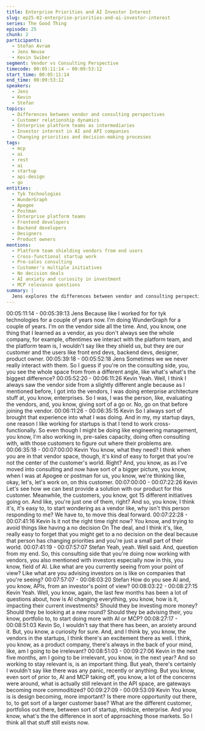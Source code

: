 ```yaml
---
title: Enterprise Priorities and AI Investor Interest
slug: ep25-02-enterprise-priorities-and-ai-investor-interest
series: The Good Thing
episode: 25
chunk: 2
participants:
  - Stefan Avram
  - Jens Neuse
  - Kevin Swiber
segment: Vendor vs Consulting Perspective
timecode: 00:05:11:14 – 00:09:53:12
start_time: 00:05:11:14
end_time: 00:09:53:12
speakers:
  - Jens
  - Kevin
  - Stefan
topics:
  - Differences between vendor and consulting perspectives
  - Customer relationship dynamics
  - Enterprise platform teams as intermediaries
  - Investor interest in AI and API companies
  - Changing priorities and decision-making processes
tags:
  - mcp
  - ai
  - rest
  - ai
  - startup
  - api-design
  - go
entities:
  - Tyk Technologies
  - WunderGraph
  - Apogee
  - Postman
  - Enterprise platform teams
  - Frontend developers
  - Backend developers
  - Designers
  - Product owners
mentions:
  - Platform team shielding vendors from end users
  - Cross-functional startup work
  - Pre-sales consulting
  - Customer's multiple initiatives
  - No decision deals
  - AI anxiety and curiosity in investment
  - MCP relevance questions
summary: |
  Jens explores the differences between vendor and consulting perspectives, noting how platform teams often shield vendors from end users. Kevin explains how his enterprise architecture background helps him understand both sides, emphasizing that vendors often forget they're just one small part of a customer's world. The discussion shifts to investor interest in AI's impact on API companies and portfolio strategies.
---
```


00:05:11:14 - 00:05:39:13
Jens
Because like I worked for for tyk technologies for a couple of years now. I'm doing
WunderGraph for a couple of years. I'm on the vendor side all the time. And, you know, one
thing that I learned as a vendor, as you don't always see the whole company, for example,
oftentimes we interact with the platform team, and the platform team is, I wouldn't say like they
shield us, but they are our customer and the users like front end devs, backend devs, designer,
product owner.
00:05:39:18 - 00:05:52:18
Jens
Sometimes we we never really interact with them. So I guess if you're on the consulting side,
you, you see the whole space from from a different angle, like what's what's the biggest
difference?
00:05:52:20 - 00:06:11:26
Kevin
Yeah. Well, I think I always saw the vendor side from a slightly different angle because as I
mentioned before, I got into the vendors, I was doing enterprise architecture stuff at, you know,
enterprises. So I was, I was the person, like, evaluating the vendors, and, you know, giving sort
of a go or. No, go on that before joining the vendor.
00:06:11:26 - 00:06:35:15
Kevin
So I always sort of brought that experience into what I was doing. And in my, my startup days,
one reason I like working for startups is that I tend to work cross-functionally. So even though I
might be doing like engineering management, you know, I'm also working in, pre-sales capacity,
doing often consulting with, with those customers to figure out where their problems are.
00:06:35:18 - 00:07:00:00
Kevin
You know, what they need? I think when you are in that vendor space, though, it's kind of easy
to forget that you're not the center of the customer's world. Right? And, you know, as as I've
moved into consulting and now have sort of a bigger picture, you know, when I was at Apogee
or postman for us, you know, we're thinking like, okay, let's, let's work on, on this customer.
00:07:00:00 - 00:07:22:26
Kevin
Let's see how we can best provide a solution with our product for this customer. Meanwhile, the
customers, you know, got 15 different initiatives going on. And like, you're just one of them,
right? And so, you know, I think it's, it's easy to, to start wondering as a vendor like, why isn't this
person responding to me? We have to, to move this deal forward.
00:07:22:28 - 00:07:41:16
Kevin
Is it not the right time right now? You know, and trying to avoid things like having a no decision
On The deal, and I think it's, like, really easy to forget that you might get to a no decision on the
deal because that person has changing priorities and you're just a small part of their world.
00:07:41:19 - 00:07:57:07
Stefan
Yeah, yeah. Well said. And, question from my end. So, this consulting side that you're doing
now working with vendors, you also mentioned with investors especially now in this, you know,
field of AI. Like what are you currently seeing from your point of view? Like what are you
advising investors on is like on companies that you're seeing?
00:07:57:07 - 00:08:03:20
Stefan
How do you see AI and, you know, APIs, from an investor's point of view?
00:08:03:22 - 00:08:27:15
Kevin
Yeah. Well, you know, again, the last few months has been a lot of questions about, how is AI
changing everything, you know, how is it, impacting their current investments? Should they be
investing more money? Should they be looking at a new round? Should they be advising their,
you know, portfolio to, to start doing more with AI or MCP?
00:08:27:17 - 00:08:51:03
Kevin
So, I wouldn't say that there has been, an anxiety around it. But, you know, a curiosity for sure.
And, and I think by, you know, the vendors in the startups, I think there's an excitement there as
well. I think, you know, as a product company, there's always in the back of your mind, like, am I
going to be irrelevant?
00:08:51:03 - 00:09:27:06
Kevin
in the next five months, am I going to be irrelevant, you know, in the next year? And so working
to stay relevant is, is an important thing. But yeah, there's certainly I wouldn't say like there was
any panic, recently or anything. But you know, even sort of prior to, AI and MCP taking off, you
know, a lot of the concerns were around, what is actually still relevant in the API space, are
gateways becoming more commoditized?
00:09:27:09 - 00:09:53:09
Kevin
You know, is is design becoming, more important? Is there more opportunity out there, to, to get
sort of a larger customer base? What are the different customer, portfolios out there, between
sort of startup, midsize, enterprise. And you know, what's the the difference in sort of
approaching those markets. So I think all that stuff still exists now.